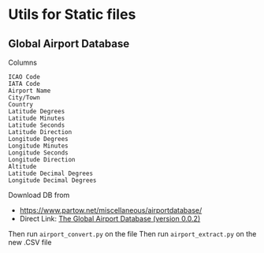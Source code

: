 # Utils for Static files

## Global Airport Database

Columns

```
ICAO Code
IATA Code
Airport Name
City/Town
Country
Latitude Degrees
Latitude Minutes
Latitude Seconds
Latitude Direction
Longitude Degrees
Longitude Minutes
Longitude Seconds
Longitude Direction
Altitude
Latitude Decimal Degrees
Longitude Decimal Degrees
```

Download DB from 

* https://www.partow.net/miscellaneous/airportdatabase/
* Direct Link: [The Global Airport Database (version 0.0.2)](https://www.partow.net/downloads/GlobalAirportDatabase.zip)

Then run `airport_convert.py` on the file
Then run `airport_extract.py` on the new .CSV file